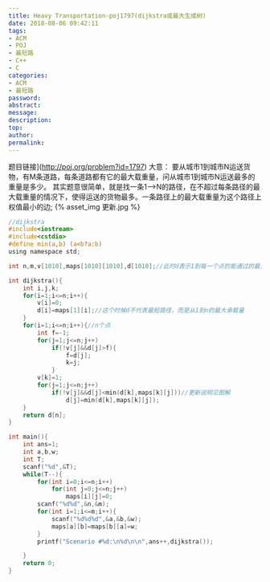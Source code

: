 ```yaml
---
title: Heavy Transportation-poj1797(dijkstra或最大生成树)
date: 2018-08-06 09:42:11
tags:
- ACM
- POJ
- 最短路
- C++
- C
categories:
- ACM
- 最短路
password:
abstract:
message:
description:
top:
author:
permalink:
---
```


题目链接](http://poj.org/problem?id=1797)
大意：
要从城市1到城市N运送货物，有M条道路，每条道路都有它的最大载重量，问从城市1到城市N运送最多的重量是多少。
其实题意很简单，就是找一条1-->N的路径，在不超过每条路径的最大载重量的情况下，使得运送的货物最多。一条路径上的最大载重量为这个路径上权值最小的边;
{% asset_img 更新.jpg %}
<!--more-->
```c
//dijkstra
#include<iostream>
#include<cstdio>
#define min(a,b) (a<b?a:b)
using namespace std;

int n,m,v[1010],maps[1010][1010],d[1010];//此时d表示1到每一个点的能通过的最大的重量

int dijkstra(){
    int i,j,k;
    for(i=1;i<=n;i++){
        v[i]=0;
        d[i]=maps[1][i];//这个时候d不代表最短路径，而是从1到n的最大承载量
    }
    for(i=1;i<=n;i++){//n个点
        int f=-1;
        for(j=1;j<=n;j++)
            if(!v[j]&&d[j]>f){
                f=d[j];
                k=j;
            }
        v[k]=1;
        for(j=1;j<=n;j++)
            if(!v[j]&&d[j]<min(d[k],maps[k][j]))//更新说明见图解
                d[j]=min(d[k],maps[k][j]);
    }
    return d[n];
}

int main(){
    int ans=1;
    int a,b,w;
    int T;
    scanf("%d",&T);
    while(T--){
        for(int i=0;i<=n;i++)
			for(int j=0;j<=n;j++)
				maps[i][j]=0;
        scanf("%d%d",&n,&m);
        for(int i=1;i<=m;i++){
            scanf("%d%d%d",&a,&b,&w);
            maps[a][b]=maps[b][a]=w;
        }
        printf("Scenario #%d:\n%d\n\n",ans++,dijkstra());

    }
	return 0;
}

```